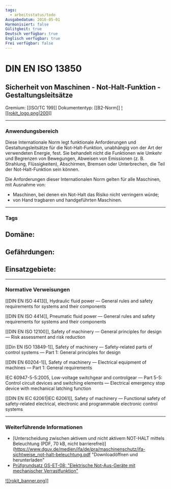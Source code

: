 ```yaml
---
tags:
  - arbeitsstatus/todo
Ausgabedatum: 2016-05-01
Harmonisiert: false
Gülitgkeit: true
Deutsch verfügbar: true
Englisch verfügbar: true
Frei verfügbar: false
---
```


# DIN EN ISO 13850
## Sicherheit von Maschinen - Not-Halt-Funktion - Gestaltungsleitsätze

Gremium: [[ISO/TC 199]]
Dokumententyp: [[B2-Norm]]
[![[rokit_logo.png|200]]](https://public-robots.de/)

***
### Anwendungsbereich

Diese Internationale Norm legt funktionale Anforderungen und Gestaltungsleitsätze für die Not-Halt-Funktion, unabhängig von der Art der verwendeten Energie, fest. Sie behandelt nicht die Funktionen wie Umkehr und Begrenzen von Bewegungen, Abweisen von Emissionen (z. B. Strahlung, Flüssigkeiten), Abschirmen, Bremsen oder Unterbrechen, die Teil der Not-Halt-Funktion sein können.

Die Anforderungen dieser Internationalen Norm gelten für alle Maschinen, mit Ausnahme von:
- Maschinen, bei denen ein Not-Halt das Risiko nicht verringern würde;
- von Hand tragbaren und handgeführten Maschinen.
***
### Tags

Domäne:
- 

Gefährdungen:
- 

Einsatzgebiete:
- 

***
### Normative Verweisungen

[[DIN EN ISO 4413]], Hydraulic fluid power — General rules and safety requirements for systems and their components

[[DIN EN ISO 4414]], Pneumatic fluid power — General rules and safety requirements for systems and their components

[[DIN EN ISO 12100]], Safety of machinery — General principles for design — Risk assessment and risk reduction

[[Din EN ISO 13849-1]], Safety of machinery — Safety-related parts of control systems — Part 1: General principles for design

[[DIN EN 60204-1]], Safety of machinery — Electrical equipment of machines — Part 1: General requirements

IEC 60947-5-5:2005, Low-voltage switchgear and controlgear — Part 5-5: Control circuit devices and switching elements — Electrical emergency stop device with mechanical latching function

[[DIN EN IEC 62061|IEC 62061]], Safety of machinery — Functional safety of safety-related electrical, electronic and programmable electronic control systems

***
### Weiterführende Informationen

- [Unterscheidung zwischen aktivem und nicht aktivem NOT-HALT mittels Beleuchtung (PDF, 70 kB, nicht barrierefrei)](https://www.dguv.de/medien/ifa/de/pra/maschinenschutz/ifa-sichtweise_not-halt-beleuchtung.pdf "Downloadöffnen und herunterladen"
- [Prüfgrundsatz GS-ET-08: "Elektrische Not-Aus-Geräte mit mechanischer Verrastfunktion"](https://www.bgetem.de/arbeitssicherheit-gesundheitsschutz/pruefen-zertifizieren/pruef-und-zertifizierungsstelle-elektrotechnik/pruefgrundsaetze)

[![[rokit_banner.png]]](https://public-robots.de/)
